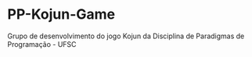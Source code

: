 # PP-Kojun-Game
Grupo de desenvolvimento do jogo Kojun da Disciplina de Paradigmas de Programação - UFSC
